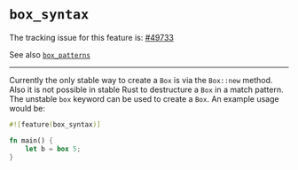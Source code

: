 # `box_syntax`

The tracking issue for this feature is: [#49733]

[#49733]: https://github.com/rust-lang/rust/issues/49733

See also [`box_patterns`](language-features/box-patterns.html)

------------------------

Currently the only stable way to create a `Box` is via the `Box::new` method.
Also it is not possible in stable Rust to destructure a `Box` in a match
pattern. The unstable `box` keyword can be used to create a `Box`. An example
usage would be:

```rust
#![feature(box_syntax)]

fn main() {
    let b = box 5;
}
```

